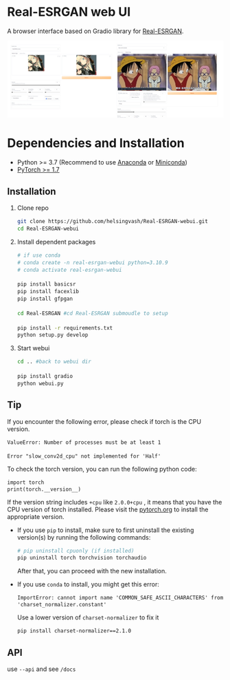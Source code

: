# Real-ESRGAN web UI

A browser interface based on Gradio library for [Real-ESRGAN](https://github.com/xinntao/Real-ESRGAN).

![](screenshot.png)

# Dependencies and Installation
- Python >= 3.7 (Recommend to use [Anaconda](https://www.anaconda.com/download/#linux) or [Miniconda](https://docs.conda.io/en/latest/miniconda.html))
- [PyTorch >= 1.7](https://pytorch.org/)

## Installation

1. Clone repo
   ```sh
   git clone https://github.com/helsingvash/Real-ESRGAN-webui.git
   cd Real-ESRGAN-webui
   ```
2. Install dependent packages
   ```sh
   # if use conda
   # conda create -n real-esrgan-webui python=3.10.9
   # conda activate real-esrgan-webui

   pip install basicsr
   pip install facexlib
   pip install gfpgan

   cd Real-ESRGAN #cd Real-ESRGAN submoudle to setup

   pip install -r requirements.txt
   python setup.py develop
   ```
3. Start webui
   ```sh
   cd .. #back to webui dir

   pip install gradio
   python webui.py
   ```

## Tip

If you encounter the following error, please check if torch is the CPU version.
```
ValueError: Number of processes must be at least 1

Error "slow_conv2d_cpu" not implemented for 'Half'
```
To check the torch version, you can run the following python code:
```
import torch
print(torch.__version__)
```

If the version string includes `+cpu` like `2.0.0+cpu` , it means that you have the CPU version of torch installed. Please visit the [pytorch.org](https://pytorch.org/get-started/locally/) to install the appropriate version.
   
- If you use `pip` to install, make sure to first uninstall the existing version(s) by running the following commands:
  ```sh
  # pip uninstall cpuonly (if installed)
  pip uninstall torch torchvision torchaudio
  ```
  After that, you can proceed with the new installation.

- If you use `conda` to install, you might get this error:
  ```
  ImportError: cannot import name 'COMMON_SAFE_ASCII_CHARACTERS' from 'charset_normalizer.constant'
  ```
  Use a lower version of `charset-normalizer` to fix it
  ```sh
  pip install charset-normalizer==2.1.0
  ```

## API
use `--api` and see `/docs`
